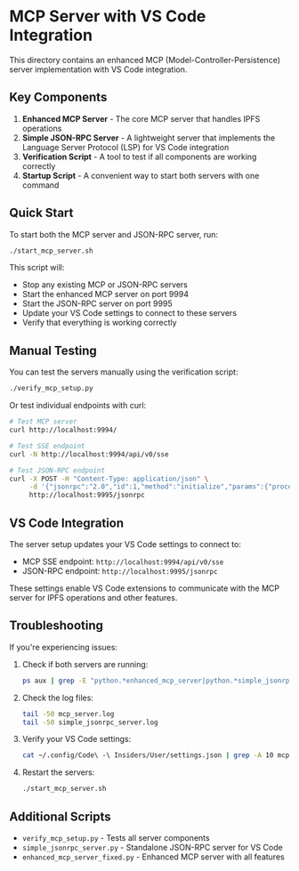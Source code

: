 # MCP Server with VS Code Integration

This directory contains an enhanced MCP (Model-Controller-Persistence) server implementation with VS Code integration.

## Key Components

1. **Enhanced MCP Server** - The core MCP server that handles IPFS operations
2. **Simple JSON-RPC Server** - A lightweight server that implements the Language Server Protocol (LSP) for VS Code integration
3. **Verification Script** - A tool to test if all components are working correctly
4. **Startup Script** - A convenient way to start both servers with one command

## Quick Start

To start both the MCP server and JSON-RPC server, run:

```bash
./start_mcp_server.sh
```

This script will:
- Stop any existing MCP or JSON-RPC servers
- Start the enhanced MCP server on port 9994
- Start the JSON-RPC server on port 9995
- Update your VS Code settings to connect to these servers
- Verify that everything is working correctly

## Manual Testing

You can test the servers manually using the verification script:

```bash
./verify_mcp_setup.py
```

Or test individual endpoints with curl:

```bash
# Test MCP server
curl http://localhost:9994/

# Test SSE endpoint
curl -N http://localhost:9994/api/v0/sse

# Test JSON-RPC endpoint
curl -X POST -H "Content-Type: application/json" \
     -d '{"jsonrpc":"2.0","id":1,"method":"initialize","params":{"processId":123,"rootUri":null,"capabilities":{}}}' \
     http://localhost:9995/jsonrpc
```

## VS Code Integration

The server setup updates your VS Code settings to connect to:
- MCP SSE endpoint: `http://localhost:9994/api/v0/sse`
- JSON-RPC endpoint: `http://localhost:9995/jsonrpc`

These settings enable VS Code extensions to communicate with the MCP server for IPFS operations and other features.

## Troubleshooting

If you're experiencing issues:

1. Check if both servers are running:
   ```bash
   ps aux | grep -E "python.*enhanced_mcp_server|python.*simple_jsonrpc_server" | grep -v grep
   ```

2. Check the log files:
   ```bash
   tail -50 mcp_server.log
   tail -50 simple_jsonrpc_server.log
   ```

3. Verify your VS Code settings:
   ```bash
   cat ~/.config/Code\ -\ Insiders/User/settings.json | grep -A 10 mcp
   ```

4. Restart the servers:
   ```bash
   ./start_mcp_server.sh
   ```

## Additional Scripts

- `verify_mcp_setup.py` - Tests all server components
- `simple_jsonrpc_server.py` - Standalone JSON-RPC server for VS Code
- `enhanced_mcp_server_fixed.py` - Enhanced MCP server with all features
